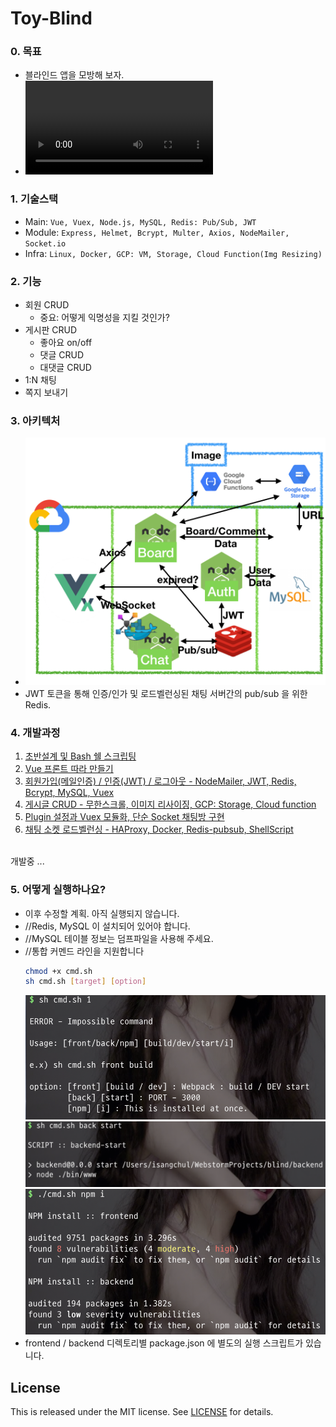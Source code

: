 # Toy-Blind

### 0. 목표
   - 블라인드 앱을 모방해 보자.
   - ![Sample image](.readmedoc/img/sample.webm)
	
### 1. 기술스택
   - Main: `Vue, Vuex, Node.js, MySQL, Redis: Pub/Sub, JWT`
   - Module: `Express, Helmet, Bcrypt, Multer, Axios, NodeMailer, Socket.io`
   - Infra: `Linux, Docker, GCP: VM, Storage, Cloud Function(Img Resizing)`

### 2. 기능
   - 회원 CRUD
       - 중요: 어떻게 익명성을 지킬 것인가?
   - 게시판 CRUD
       - 좋아요 on/off
       - 댓글 CRUD
       - 대댓글 CRUD
   - 1:N 채팅
   - 쪽지 보내기

### 3. 아키텍처
   -	<img src=".readmedoc/img/architecture.png" width="500" alt="architecture" />
   - JWT 토큰을 통해 인증/인가 및 로드벨런싱된 채팅 서버간의 pub/sub 을 위한 Redis.

### 4. 개발과정
   1. [초반설계 및 Bash 쉘 스크립팅](https://1ilsang.blog.me/221549601659)
   2. [Vue 프론트 따라 만들기](https://1ilsang.blog.me/221552922387)
   3. [회원가입(메일인증) / 인증(JWT) / 로그아웃 - NodeMailer, JWT, Redis, Bcrypt, MySQL, Vuex](https://1ilsang.blog.me/221556402323)
   4. [게시글 CRUD - 무한스크롤, 이미지 리사이징, GCP: Storage, Cloud function](https://1ilsang.blog.me/221558340615)
   5. [Plugin 설정과 Vuex 모듈화, 단순 Socket 채팅방 구현](https://1ilsang.blog.me/221560032593)
   6. [채팅 소켓 로드벨런싱 - HAProxy, Docker, Redis-pubsub, ShellScript](http://1ilsang.blog.me/221563459499)
   <br>
   개발중 ...

### 5. 어떻게 실행하나요?
   - 이후 수정할 계획. 아직 실행되지 않습니다.
   - //Redis, MySQL 이 설치되어 있어야 합니다.
   - //MySQL 테이블 정보는 덤프파일을 사용해 주세요.
   - //통합 커멘드 라인을 지원합니다
       ``` bash
       chmod +x cmd.sh
       sh cmd.sh [target] [option]
       ```
       <img src=".readmedoc/img/cmd1.png" width="500" alt="cmd1 png" />
       <img src=".readmedoc/img/cmd2.png" width="500" alt="cmd2 png" />
       <img src=".readmedoc/img/cmd3.png" width="500" alt="cmd3 png" />
   - frontend / backend 디렉토리별 package.json 에 별도의 실행 스크립트가 있습니다.


License
---
This is released under the MIT license. See [LICENSE](LICENSE) for details.

